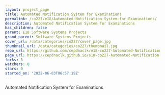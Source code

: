 ```yaml
---
layout: project_page
title: Automated Notification System for Examinations
permalink: /co227/e18/Automated-Notification-System-for-Examinations/
description: Automated Notification System for Examinations
has_children: false
parent: E18 Software Systems Projects
grand_parent: Software Systems Projects
cover_url: /data/categories/co227/cover_page.jpg
thumbnail_url: /data/categories/co227/thumbnail.jpg
repo_url: https://github.com/cepdnaclk/e18-co227-Automated-Notification-System-for-Examinations
page_url: https://cepdnaclk.github.io/e18-co227-Automated-Notification-System-for-Examinations
forks: 3
watchers: 0
stars: 0
started_on: '2022-06-03T06:57:19Z'
---
```


Automated Notification System for Examinations